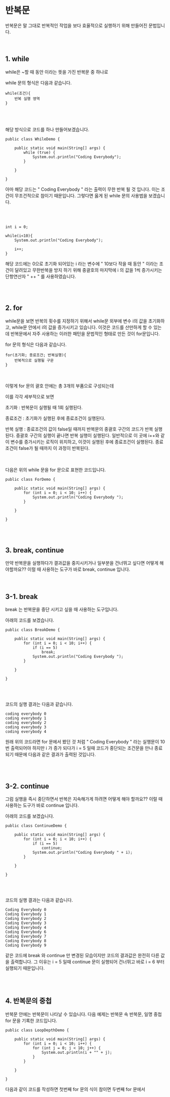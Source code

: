 # **반복문**
반복문은 말 그대로 반복적인 작업을 보다 효율적으로 실행하기 위해 만들어진 문법입니다.  
<br><br>
## **1. while**
while은 ~할 때 동안 이라는 뜻을 가진 반복문 중 하나로 

while 문의 형식은 다음과 같습니다.
```
while(조건){
    반복 실행 영역
}
```  
<br><br><br>
해당 방식으로 코드를 하나 만들어보겠습니다.

```
public class WhileDemo {
 
    public static void main(String[] args) {
        while (true) {
            System.out.println("Coding Everybody");
        }
 
    }
 
}
```
아마 해당 코드는 " Coding Everybody " 라는 출력이 무한 반복 될 것 입니다. 이는 조건이 무조건적으로 참이기 때문입니다. 그렇다면 옳게 된 while 문의 사용법을 보겠습니다.  

<br><br>
```
int i = 0;

while(i<10){         
    System.out.println("Coding Everybody");

    i++;
}
```
해당 코드에는 0으로 초기화 되어있는 i 라는 변수에 " 10보다 작을 때 동안 " 이라는 조건이 달려있고 무한반복을 방지 하기 위해 중괄호의 마지막에 i 의 값을 1씩 증가시키는 단항연산자 " ++ " 를 사용하였습니다.

<br><br>
## **2. for**
while문을 보면 반복의 횟수를 지정하기 위해서 while문 외부에 변수 i의 값을 초기화하고, while문 안에서 i의 값을 증가시키고 있습니다. 이것은 코드를 산만하게 할 수 있는데 반복문에서 자주 사용하는 이러한 패턴을 문법적인 형태로 만든 것이 for문입니다.

for 문의 형식은 다음과 같습니다.
```
for(초기화; 종료조건; 반복실행){
    반복적으로 실행될 구문
}
```
<br><br>
이렇게 for 문의 괄호 안에는 총 3개의 부품으로 구성되는데

이를 각각 세부적으로 보면

초기화 : 반복문이 실행될 때 1회 실행된다.

종료조건 : 초기화가 실행된 후에 종료조건이 실행된다.

반복 실행 : 종료조건의 값이 false일 때까지 반복문의 중괄호 구간의 코드가 반복 실행된다.
중괄호 구간의 실행이 끝나면 반복 실행이 실행된다. 일반적으로 이 곳에 i++와 같이 변수를 증가시키는 로직이 위치하고, 이것이 실행된 후에 종료조건이 실행된다. 종료조건이 false가 될 때까지 이 과정이 반복된다.


<br><br>
다음은 위의 while 문을 for 문으로 표현한 코드입니다.
```
public class ForDemo {
 
    public static void main(String[] args) {
        for (int i = 0; i < 10; i++) {
            System.out.println("Coding Everybody ");
        }
 
    }
 
}
```
<br><br>

## 3. **break, continue**
만약 반복문을 실행하다가 결과값을 중지시키거나 일부분을 건너뛰고 싶다면 어떻게 해야할까요?? 이럴 때 사용하는 도구가 바로 break, continue 입니다.    
<br><br>
## **3-1. break**
break 는 반복문을 중단 시키고 싶을 때 사용하는 도구입니다.

아래의 코드를 보겠습니다.
```
public class BreakDemo {
 
    public static void main(String[] args) {
        for (int i = 0; i < 10; i++) {
            if (i == 5)
                break;
            System.out.println("Coding Everybody ");
        }
 
    }
 
}
```  
<br><br>

코드의 실행 결과는 다음과 같습니다.
```
coding everybody 0
coding everybody 1
coding everybody 2
coding everybody 3
coding everybody 4
```
원래 위의 코드라면 for 문에서 봤던 것 처럼 " Coding Everybody " 라는 실행문이 10번 출력되어야 하지만 i 가 증가 되다가 i = 5 일때 코드가 중단되는 조건문을 만나 종료되기 때문에 다음과 같은 결과가 출력된 것입니다.

<br><br>
## **3-2. continue**
그럼 실행을 즉시 중단하면서 반복은 지속해가게 하려면 어떻게 해야 할까요?? 이럴 때 사용하는 도구가 바로 continue 입니다.

아래의 코드를 보겠습니다.
```
public class ContinueDemo {
 
    public static void main(String[] args) {
        for (int i = 0; i < 10; i++) {
            if (i == 5)
                continue;
            System.out.println("Coding Everybody " + i);
        }
 
    }
 
}
```
<br><br>

코드의 실행 결과는 다음과 같습니다.
```
Coding Everybody 0
Coding Everybody 1
Coding Everybody 2
Coding Everybody 3
Coding Everybody 4
Coding Everybody 6
Coding Everybody 7
Coding Everybody 8
Coding Everybody 9
```
같은 코드에 break 와 continue 만 변경된 모습이지만 코드의 결과값은 완전히 다른 값을 출력합니다. 그 이유는 i = 5 일때 continue 문이 실행되어 건너뛰고 바로 i = 6 부터 실행되기 때문입니다. 

<br><br>
## **4. 반복문의 중첩**
반복문 안에는 반복문이 나타날 수 있습니다. 다음 예제는 반복문 속 반복문, 일명 중첩 for 문을 기록한 코드입니다.
```
public class LoopDepthDemo {
 
    public static void main(String[] args) {
        for (int i = 0; i < 10; i++) {
            for (int j = 0; j < 10; j++) {
                System.out.println(i + "" + j);
            }
        }
 
    }
 
}
```
다음과 같이 코드를 작성하면 첫번째 for 문의 식이 참이면 두번째 for 문에서 